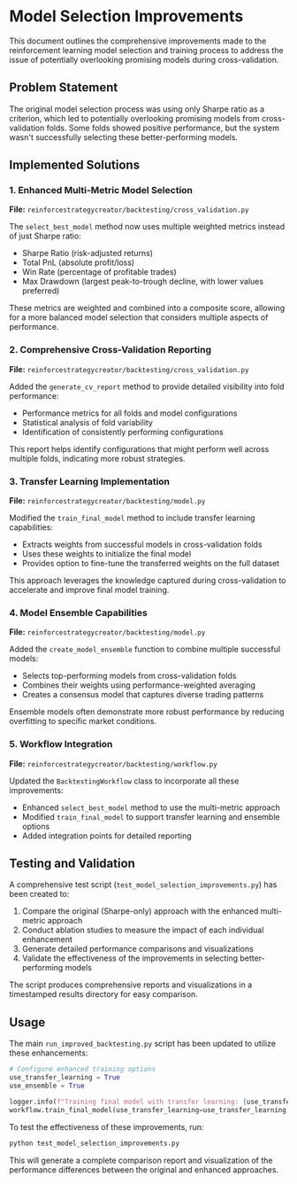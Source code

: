 # Model Selection Improvements

This document outlines the comprehensive improvements made to the reinforcement learning model selection and training process to address the issue of potentially overlooking promising models during cross-validation.

## Problem Statement

The original model selection process was using only Sharpe ratio as a criterion, which led to potentially overlooking promising models from cross-validation folds. Some folds showed positive performance, but the system wasn't successfully selecting these better-performing models.

## Implemented Solutions

### 1. Enhanced Multi-Metric Model Selection

**File:** `reinforcestrategycreator/backtesting/cross_validation.py`

The `select_best_model` method now uses multiple weighted metrics instead of just Sharpe ratio:
- Sharpe Ratio (risk-adjusted returns)
- Total PnL (absolute profit/loss)
- Win Rate (percentage of profitable trades)
- Max Drawdown (largest peak-to-trough decline, with lower values preferred)

These metrics are weighted and combined into a composite score, allowing for a more balanced model selection that considers multiple aspects of performance.

### 2. Comprehensive Cross-Validation Reporting

**File:** `reinforcestrategycreator/backtesting/cross_validation.py`

Added the `generate_cv_report` method to provide detailed visibility into fold performance:
- Performance metrics for all folds and model configurations
- Statistical analysis of fold variability
- Identification of consistently performing configurations

This report helps identify configurations that might perform well across multiple folds, indicating more robust strategies.

### 3. Transfer Learning Implementation

**File:** `reinforcestrategycreator/backtesting/model.py`

Modified the `train_final_model` method to include transfer learning capabilities:
- Extracts weights from successful models in cross-validation folds
- Uses these weights to initialize the final model
- Provides option to fine-tune the transferred weights on the full dataset

This approach leverages the knowledge captured during cross-validation to accelerate and improve final model training.

### 4. Model Ensemble Capabilities

**File:** `reinforcestrategycreator/backtesting/model.py`

Added the `create_model_ensemble` function to combine multiple successful models:
- Selects top-performing models from cross-validation folds
- Combines their weights using performance-weighted averaging
- Creates a consensus model that captures diverse trading patterns

Ensemble models often demonstrate more robust performance by reducing overfitting to specific market conditions.

### 5. Workflow Integration

**File:** `reinforcestrategycreator/backtesting/workflow.py`

Updated the `BacktestingWorkflow` class to incorporate all these improvements:
- Enhanced `select_best_model` method to use the multi-metric approach
- Modified `train_final_model` to support transfer learning and ensemble options
- Added integration points for detailed reporting

## Testing and Validation

A comprehensive test script (`test_model_selection_improvements.py`) has been created to:

1. Compare the original (Sharpe-only) approach with the enhanced multi-metric approach
2. Conduct ablation studies to measure the impact of each individual enhancement
3. Generate detailed performance comparisons and visualizations
4. Validate the effectiveness of the improvements in selecting better-performing models

The script produces comprehensive reports and visualizations in a timestamped results directory for easy comparison.

## Usage

The main `run_improved_backtesting.py` script has been updated to utilize these enhancements:

```python
# Configure enhanced training options
use_transfer_learning = True
use_ensemble = True

logger.info(f"Training final model with transfer learning: {use_transfer_learning}, ensemble: {use_ensemble}")
workflow.train_final_model(use_transfer_learning=use_transfer_learning, use_ensemble=use_ensemble)
```

To test the effectiveness of these improvements, run:

```bash
python test_model_selection_improvements.py
```

This will generate a complete comparison report and visualization of the performance differences between the original and enhanced approaches.